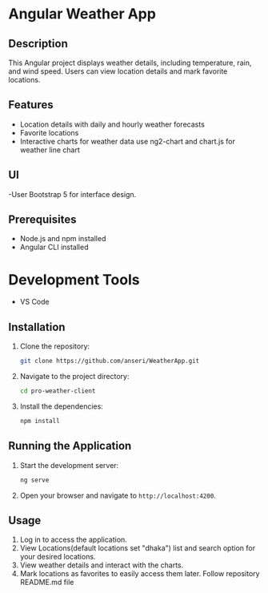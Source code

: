 # Angular Weather App

## Description
This Angular project displays weather details, including temperature, rain, and wind speed. Users can view location details and mark favorite locations.

## Features
- Location details with daily and hourly weather forecasts
- Favorite locations
- Interactive charts for weather data
    use ng2-chart and chart.js for weather line chart
## UI
-User Bootstrap 5 for interface design.

## Prerequisites
- Node.js and npm installed
- Angular CLI installed

# Development Tools
- VS Code

## Installation

1. Clone the repository:
    ```bash
    git clone https://github.com/anseri/WeatherApp.git
    ```

2. Navigate to the project directory:
    ```bash
    cd pro-weather-client
    ```

3. Install the dependencies:
    ```bash
    npm install
    ```

## Running the Application

1. Start the development server:
    ```bash
    ng serve
    ```

2. Open your browser and navigate to `http://localhost:4200`.

## Usage

1. Log in to access the application.
2. View Locations(default locations set "dhaka") list and   search option for your desired locations.
2. View weather details and interact with the charts.
3. Mark locations as favorites to easily access them later.
 Follow repository README.md file

